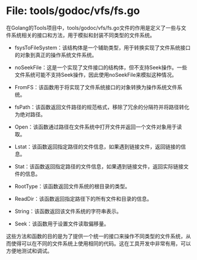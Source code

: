 # File: tools/godoc/vfs/fs.go

在Golang的Tools项目中，tools/godoc/vfs/fs.go文件的作用是定义了一些与文件系统相关的接口和方法，用于模拟和封装不同类型的文件系统。

- fsysToFileSystem：该结构体是一个辅助类型，用于转换实现了文件系统接口的对象到真正的操作系统文件系统。

- noSeekFile：这是一个实现了文件接口的结构体，但不支持Seek操作。一些文件系统可能不支持Seek操作，因此使用noSeekFile来模拟这种情况。

- FromFS：该函数用于将实现了文件系统接口的对象转换为操作系统文件系统。

- fsPath：该函数返回文件路径的规范格式，移除了冗余的分隔符并将路径转化为绝对路径。

- Open：该函数通过路径在文件系统中打开文件并返回一个文件对象用于读取。

- Lstat：该函数返回指定路径的文件信息，如果遇到链接文件，返回链接的信息。

- Stat：该函数返回指定路径的文件信息，如果遇到链接文件，返回实际链接文件的信息。

- RootType：该函数返回文件系统的根目录的类型。

- ReadDir：该函数返回指定路径下的所有文件和目录的信息。

- String：该函数返回该文件系统的字符串表示。

- Seek：该函数用于设置文件读取偏移量。

这些方法和函数的目的是为了提供一个统一的接口来操作不同类型的文件系统，从而使得可以在不同的文件系统上使用相同的代码。这在工具开发中非常有用，可以方便地测试和调试。

